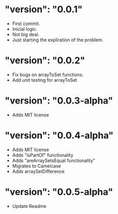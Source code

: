 #  "version": "0.0.1"
- First commit. 
- Inicial logic. 
- Not big deal. 
- Just starting the expliration of the problem.


#  "version": "0.0.2"
- Fix bugs on arrayToSet functions.
- Add unit testing for arrayToSet


#  "version": "0.0.3-alpha"
- Adds MIT license

#  "version": "0.0.4-alpha"
- Adds MIT license
- Adds "isPartOf" functionality
- Adds "areArraySetsEqual functionality" 
- Migrates to Camelcase
- Adds arraySetDifference


#  "version": "0.0.5-alpha"
- Update Readme